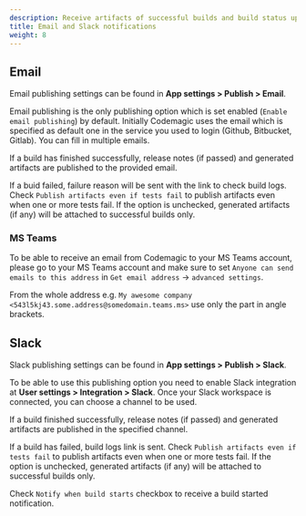 ```yaml
---
description: Receive artifacts of successful builds and build status updates with email or Slack.
title: Email and Slack notifications
weight: 8
---
```


## Email

Email publishing settings can be found in **App settings > Publish > Email**.

Email publishing is the only publishing option which is set enabled (`Enable email publishing`) by default. Initially Codemagic uses the email which is specified as default one in the service you used to login (Github, Bitbucket, Gitlab). You can fill in multiple emails.

If a build has finished successfully, release notes (if passed) and generated artifacts are published to the provided email.

If a buid failed, failure reason will be sent with the link to check build logs. Check `Publish artifacts even if tests fail` to publish artifacts even when one or more tests fail. If the option is unchecked, generated artifacts (if any) will be attached to successful builds only.

### MS Teams

To be able to receive an email from Codemagic to your MS Teams account, please go to your MS Teams account and make sure to set `Anyone can send emails to this address` in `Get email address` -> `advanced settings`.

From the whole address e.g. `My awesome company <543l5kj43.some.address@somedomain.teams.ms>` use only the part in angle brackets.

## Slack

Slack publishing settings can be found in **App settings > Publish > Slack**.

To be able to use this publishing option you need to enable Slack integration at **User settings > Integration > Slack**. Once your Slack workspace is connected, you can choose a channel to be used.

If a build finished successfully, release notes (if passed) and generated artifacts are published in the specified channel.

If a build has failed, build logs link is sent. Check `Publish artifacts even if tests fail` to publish artifacts even when one or more tests fail. If the option is unchecked, generated artifacts (if any) will be attached to successful builds only.

Check `Notify when build starts` checkbox to receive a build started notification.
